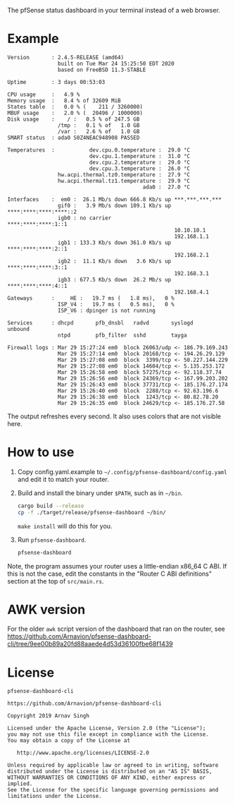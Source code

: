 The pfSense status dashboard in your terminal instead of a web browser.


# Example

```
Version       : 2.4.5-RELEASE (amd64)
                built on Tue Mar 24 15:25:50 EDT 2020
                based on FreeBSD 11.3-STABLE

Uptime        : 3 days 00:53:03

CPU usage     :   4.9 %
Memory usage  :   8.4 % of 32609 MiB
States table  :   0.0 % (    211 / 3260000)
MBUF usage    :   2.0 % (  20496 / 1000000)
Disk usage    :    / :   0.5 % of 247.5 GB
                /tmp :   0.1 % of   1.0 GB
                /var :   2.6 % of   1.0 GB
SMART status  : ada0 S0Z4NEAC948908 PASSED

Temperatures  :           dev.cpu.0.temperature :  29.0 °C
                          dev.cpu.1.temperature :  31.0 °C
                          dev.cpu.2.temperature :  29.0 °C
                          dev.cpu.3.temperature :  26.0 °C
                hw.acpi.thermal.tz0.temperature :  27.9 °C
                hw.acpi.thermal.tz1.temperature :  29.9 °C
                                           ada0 :  27.0 °C

Interfaces    :  em0 :  26.1 Mb/s down 666.8 Kb/s up ***.***.***.***
                gif0 :   3.9 Mb/s down 109.1 Kb/s up ****:****:****:****::2
                igb0 : no carrier                    ****:****:****:1::1
                                                     10.10.10.1
                                                     192.168.1.1
                igb1 : 133.3 Kb/s down 361.0 Kb/s up ****:****:****:2::1
                                                     192.168.2.1
                igb2 :  11.1 Kb/s down   3.6 Kb/s up ****:****:****:3::1
                                                     192.168.3.1
                igb3 : 677.5 Kb/s down  26.2 Mb/s up ****:****:****:4::1
                                                     192.168.4.1
Gateways      :     HE :   19.7 ms (   1.8 ms),   0 %
                ISP_V4 :   19.7 ms (   0.5 ms),   0 %
                ISP_V6 : dpinger is not running

Services      : dhcpd       pfb_dnsbl   radvd       syslogd     unbound
                ntpd        pfb_filter  sshd        tayga

Firewall logs : Mar 29 15:27:24 em0  block 26063/udp <- 186.79.169.243
                Mar 29 15:27:14 em0  block 20168/tcp <- 194.26.29.129
                Mar 29 15:27:08 em0  block  3399/tcp <- 50.227.144.229
                Mar 29 15:27:08 em0  block 14604/tcp <- 5.135.253.172
                Mar 29 15:26:58 em0  block 57275/tcp <- 92.118.37.74
                Mar 29 15:26:56 em0  block 24369/tcp <- 167.99.203.202
                Mar 29 15:26:43 em0  block 37731/tcp <- 185.176.27.174
                Mar 29 15:26:40 em0  block  2288/tcp <- 92.63.196.6
                Mar 29 15:26:38 em0  block  1243/tcp <- 80.82.78.20
                Mar 29 15:26:35 em0  block 24629/tcp <- 185.176.27.58
```

The output refreshes every second. It also uses colors that are not visible here.


# How to use

1. Copy config.yaml.example to `~/.config/pfsense-dashboard/config.yaml` and edit it to match your router.

1. Build and install the binary under `$PATH`, such as in `~/bin`.

   ```sh
   cargo build --release
   cp -f ./target/release/pfsense-dashboard ~/bin/
   ```

   `make install` will do this for you.

1. Run `pfsense-dashboard`.

   ```sh
   pfsense-dashboard
   ```

Note, the program assumes your router uses a little-endian x86_64 C ABI. If this is not the case, edit the constants in the "Router C ABI definitions" section at the top of `src/main.rs`.


# AWK version

For the older `awk` script version of the dashboard that ran on the router, see <https://github.com/Arnavion/pfsense-dashboard-cli/tree/9ee00b89a20fd88aaede4d53d36100fbe68f1439>


# License

```
pfsense-dashboard-cli

https://github.com/Arnavion/pfsense-dashboard-cli

Copyright 2019 Arnav Singh

Licensed under the Apache License, Version 2.0 (the "License");
you may not use this file except in compliance with the License.
You may obtain a copy of the License at

   http://www.apache.org/licenses/LICENSE-2.0

Unless required by applicable law or agreed to in writing, software
distributed under the License is distributed on an "AS IS" BASIS,
WITHOUT WARRANTIES OR CONDITIONS OF ANY KIND, either express or implied.
See the License for the specific language governing permissions and
limitations under the License.
```
